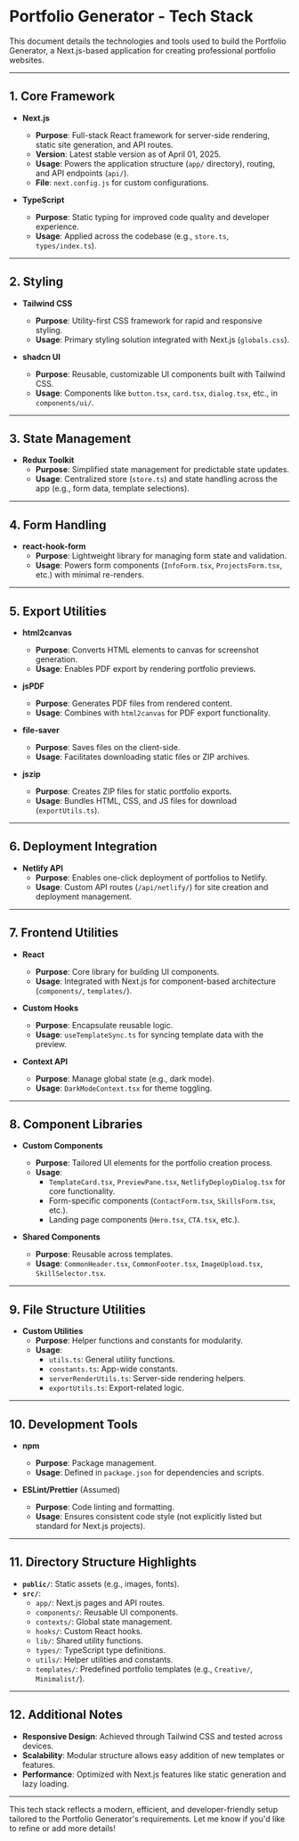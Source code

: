 # Portfolio Generator - Tech Stack

This document details the technologies and tools used to build the Portfolio Generator, a Next.js-based application for creating professional portfolio websites.

---

## 1. Core Framework

- **Next.js**

  - **Purpose**: Full-stack React framework for server-side rendering, static site generation, and API routes.
  - **Version**: Latest stable version as of April 01, 2025.
  - **Usage**: Powers the application structure (`app/` directory), routing, and API endpoints (`api/`).
  - **File**: `next.config.js` for custom configurations.

- **TypeScript**
  - **Purpose**: Static typing for improved code quality and developer experience.
  - **Usage**: Applied across the codebase (e.g., `store.ts`, `types/index.ts`).

---

## 2. Styling

- **Tailwind CSS**

  - **Purpose**: Utility-first CSS framework for rapid and responsive styling.
  - **Usage**: Primary styling solution integrated with Next.js (`globals.css`).

- **shadcn UI**
  - **Purpose**: Reusable, customizable UI components built with Tailwind CSS.
  - **Usage**: Components like `button.tsx`, `card.tsx`, `dialog.tsx`, etc., in `components/ui/`.

---

## 3. State Management

- **Redux Toolkit**
  - **Purpose**: Simplified state management for predictable state updates.
  - **Usage**: Centralized store (`store.ts`) and state handling across the app (e.g., form data, template selections).

---

## 4. Form Handling

- **react-hook-form**
  - **Purpose**: Lightweight library for managing form state and validation.
  - **Usage**: Powers form components (`InfoForm.tsx`, `ProjectsForm.tsx`, etc.) with minimal re-renders.

---

## 5. Export Utilities

- **html2canvas**

  - **Purpose**: Converts HTML elements to canvas for screenshot generation.
  - **Usage**: Enables PDF export by rendering portfolio previews.

- **jsPDF**

  - **Purpose**: Generates PDF files from rendered content.
  - **Usage**: Combines with `html2canvas` for PDF export functionality.

- **file-saver**

  - **Purpose**: Saves files on the client-side.
  - **Usage**: Facilitates downloading static files or ZIP archives.

- **jszip**
  - **Purpose**: Creates ZIP files for static portfolio exports.
  - **Usage**: Bundles HTML, CSS, and JS files for download (`exportUtils.ts`).

---

## 6. Deployment Integration

- **Netlify API**
  - **Purpose**: Enables one-click deployment of portfolios to Netlify.
  - **Usage**: Custom API routes (`/api/netlify/`) for site creation and deployment management.

---

## 7. Frontend Utilities

- **React**

  - **Purpose**: Core library for building UI components.
  - **Usage**: Integrated with Next.js for component-based architecture (`components/`, `templates/`).

- **Custom Hooks**

  - **Purpose**: Encapsulate reusable logic.
  - **Usage**: `useTemplateSync.ts` for syncing template data with the preview.

- **Context API**
  - **Purpose**: Manage global state (e.g., dark mode).
  - **Usage**: `DarkModeContext.tsx` for theme toggling.

---

## 8. Component Libraries

- **Custom Components**

  - **Purpose**: Tailored UI elements for the portfolio creation process.
  - **Usage**:
    - `TemplateCard.tsx`, `PreviewPane.tsx`, `NetlifyDeployDialog.tsx` for core functionality.
    - Form-specific components (`ContactForm.tsx`, `SkillsForm.tsx`, etc.).
    - Landing page components (`Hero.tsx`, `CTA.tsx`, etc.).

- **Shared Components**
  - **Purpose**: Reusable across templates.
  - **Usage**: `CommonHeader.tsx`, `CommonFooter.tsx`, `ImageUpload.tsx`, `SkillSelector.tsx`.

---

## 9. File Structure Utilities

- **Custom Utilities**
  - **Purpose**: Helper functions and constants for modularity.
  - **Usage**:
    - `utils.ts`: General utility functions.
    - `constants.ts`: App-wide constants.
    - `serverRenderUtils.ts`: Server-side rendering helpers.
    - `exportUtils.ts`: Export-related logic.

---

## 10. Development Tools

- **npm**

  - **Purpose**: Package management.
  - **Usage**: Defined in `package.json` for dependencies and scripts.

- **ESLint/Prettier** (Assumed)
  - **Purpose**: Code linting and formatting.
  - **Usage**: Ensures consistent code style (not explicitly listed but standard for Next.js projects).

---

## 11. Directory Structure Highlights

- **`public/`**: Static assets (e.g., images, fonts).
- **`src/`**:
  - `app/`: Next.js pages and API routes.
  - `components/`: Reusable UI components.
  - `contexts/`: Global state management.
  - `hooks/`: Custom React hooks.
  - `lib/`: Shared utility functions.
  - `types/`: TypeScript type definitions.
  - `utils/`: Helper utilities and constants.
  - `templates/`: Predefined portfolio templates (e.g., `Creative/`, `Minimalist/`).

---

## 12. Additional Notes

- **Responsive Design**: Achieved through Tailwind CSS and tested across devices.
- **Scalability**: Modular structure allows easy addition of new templates or features.
- **Performance**: Optimized with Next.js features like static generation and lazy loading.

---

This tech stack reflects a modern, efficient, and developer-friendly setup tailored to the Portfolio Generator's requirements. Let me know if you'd like to refine or add more details!
